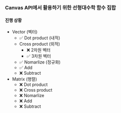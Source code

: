 ### Canvas API에서 활용하기 위한 선형대수학 함수 집합

#### 진행 상황

- Vector (벡터)
  - ✅ Dot product (내적)
  - Cross product (외적)
    - ❌ 2차원 벡터
    - ✅ 3차원 벡터
  - ✅ Nomarlize (정규화)
  - ✅ Add
  - ❌ Subtract
- Matrix (행렬)
  - ❌ Dot product
  - ❌ Cross product
  - ❌ Nomarlize
  - ❌ Add
  - ❌ Subtract
